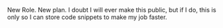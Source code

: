 New Role. New plan. I doubt I will ever make this public, but if I do, this is only so I can store code snippets to make my job faster.
